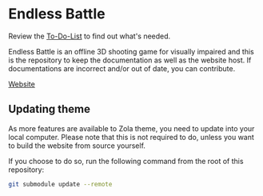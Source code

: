 # Endless Battle
Review the [To-Do-List](https://harrymkt.github.io/endless-battle/to-do-list) to find out what's needed.

Endless Battle is an offline 3D shooting game for visually impaired and this is the repository to keep the documentation as well as the website host. If documentations are incorrect and/or out of date, you can contribute.

[Website](https://harrymkt.github.io/endless-battle)

## Updating theme
As more features are available to Zola theme, you need to update into your local computer. Please note that this is not required to do, unless you want to build the website from source yourself.

If you choose to do so, run the following command from the root of this repository:
```bash
git submodule update --remote
```